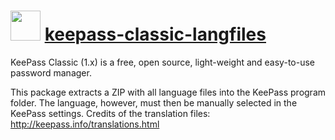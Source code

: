 ﻿# <img src="https://cdn.jsdelivr.net/gh/chocolatey/chocolatey-coreteampackages@edba4a5849ff756e767cba86641bea97ff5721fe/icons/keepass.svg" width="48" height="48"/> [keepass-classic-langfiles](https://chocolatey.org/packages/keepass-classic-langfiles)


KeePass Classic (1.x) is a free, open source, light-weight and easy-to-use password manager.

This package extracts a ZIP with all language files into the KeePass program folder. The language, however, must then be manually selected in the KeePass settings. Credits of the translation files: http://keepass.info/translations.html

